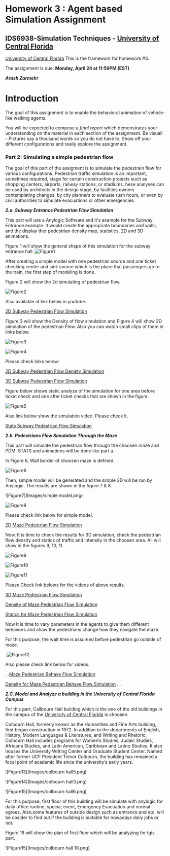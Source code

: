 # Homework 3 : Agent based Simulation Assignment 

## IDS6938-Simulation Techniques - [University of Central Florida](http://www.ist.ucf.edu/grad/)

[University of Central Florida](http://www.ist.ucf.edu/grad/)
This is the framework for homework #3. 

The assignment is due: **Monday, April  24 at 11:59PM (EST)**



***Arash Zarmehr***

# Introduction
The goal of this assignment is to enable the behavioral animation of vehicle-like walking agents. 

You will be expected to compose a *final report* which demonstrates your understanding on the material in each section of the assignment. Be visual! - Pictures say a thousand words so you do not have to. Show off your different configurations and really explore the assignment.


### Part 2: Simulating a simple pedestrian flow

The goal of this part of the assigment is to simulate the pedestrain flow for various configurations. Pedestrian traffic simulation is an important, sometimes required, stage for certain construction projects such as shopping centers, airports, railway stations, or stadiums. hese analyses can be used by architects in the design stage, by facilities owners contemplating changes, by city planners to evaluate rush hours, or even by civil authorities to simulate evacuations or other emergencies.

***2.a. Subway Entrance Pedestrian Flow Simulation***

This part will use a Anylogic Software and it's example for the Subway Entrance example. It would create the appropriate boundaries and walls, and the display ther pedestrian density map, statistics, 2D and 3D animations.


Figure 1 will show the general shape of this simulation for the subway entrance hall.
![Figure1](Images/hall_drawing.png) 

After creating a simple model with one pedestrian source and one ticket checking center and sink source which is the place that passengers go to the train, the first step of modeling is done.

Figure 2 will show the 2d simulating of pedestrian flow.

![Figure2](Images/Subway.png)

Also available at link below in youtube.

[2D Subway Pedestrian Flow Simulation](https://youtu.be/ip4WhfQTPiw)

Figure 3 will show the Density of flow simulation and Figure 4 will show 3D simulation of the pedestrian Flow. Also you can watch small clips of them in links below.



![Figure3](Images/DensitySubway.png)

![Figure4](Images/3dsubway.png)



Please check links below:

[2D Subway Pedestrian Flow Denisty Simulation](https://youtu.be/aC3nPhYUumQ)


[3D Subway Pedestrian Flow Simulation](https://youtu.be/fjGbC23jfZY)

Figure below shows static analyze of the simulation for one area before ticket check and one after ticket checks that are shown in the figure.

![Figure5](Images/subwaystats.png)

Also link below show the simulation video. Please check it.

[Stats Subway Pedestrian Flow Simulation](https://youtu.be/5_-EqiRQMe4)


***2.b. Pedestrians Flow Simulation Through the Maze***


This part will simulate the pedestrian flow through the choosen maze and PDM, STATS and animations will be done like part a.

In Figure 6, Wall border of choosen maze is defined.

![Figure6](Images/mazewall.png)

Then, simple model will be generated and the simple 2D will be run by Anylogic.
The results are shown in the figure 7 & 8.

![Figure7](Images/simple model.png)

![Figure8](Images/Maze2d.png)

Please check link below for simple model.

[2D Maze Pedestrian Flow Simulation](https://youtu.be/DKk_B2gLhyA)


Now, It is time to check the results for 3D simulation, check the pedestrian flow density and statics of traffic and intensity in the choosen area. All will show in the figures 9, 10, 11. 


![Figure9](Images/Maze3D.png)

![Figure10](Images/Mazedensity.png)

![Figure11](Images/MazeStats.png)

Please Check link belows for the videos of above results.

[3D Maze Pedestrian Flow Simulation](https://youtu.be/eXPmBYsG_Y4)

[Density of Maze Pedestrian Flow Simulation](https://youtu.be/JWrEdRiAazo)

[Statics for Maze Pedestrian Flow Simulation](https://youtu.be/4COGMGPMu8M)

Now it is time to vary parameters in the agents to give them different behaviors and show the pedestrians change how they navigate the maze.

For this purpose, the wait time is assumed before pedestrian go outside of maze.


.![Figure12](Images/mazebehav.png)

Also please check link below for videos.


.
.[Maze Pedestrian Behave Flow Simulation](https://youtu.be/UST9O8mrTm0)

[Density for Maze Pedestrian Behave Flow Simulation](https://youtu.be/30EBQFDX6wQ)
.
.



***2.C. Model and Analyze a building in the University of Central Florida Campus***

For this part, Callbourn Hall building which is the one of the old buildings in the campus of the [University of Central Florida](http://www.ist.ucf.edu/grad/) is choosen.

Colbourn Hall, formerly known as the Humanities and Fine Arts building, first began construction in 1972. In addition to the departments of English, History, Modern Languages & Literatures, and Writing and Rhetoric, Colbourn Hall includes programs for Women’s Studies, Judaic Studies, Africana Studies, and Latin American, Caribbean and Latino Studies. It also houses the University Writing Center and Graduate Student Center. Named after former UCF President Trevor Colbourn, the building has remained a focal point of academic life since the university’s early years.

![Figure13](Images/colbourn hall5.png)

![Figure14](Images/colbourn hall3.png)

![Figure15](Images/colbourn hall6.png)

For this purpose, first floor of this building will be simulate with anylogic for daily office ruotine, specia; event, Emergency Evacuation and normal egrees. Also,some features of outside design such as entrance and etc. will be cosider to find out if the building is suitable for nowadays daily jobs or not.

Figure 16 will show the plan of first floor which will be analyzing for tgis part.


![Figure15](Images/colbourn hall 10.png)






